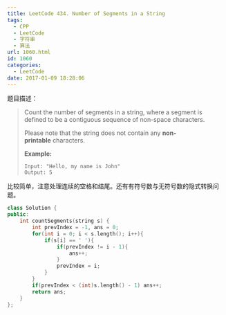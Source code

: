 ```yaml
---
title: LeetCode 434. Number of Segments in a String
tags:
  - CPP
  - LeetCode
  - 字符串
  - 算法
url: 1060.html
id: 1060
categories:
  - LeetCode
date: 2017-01-09 18:28:06
---
```

题目描述：

> Count the number of segments in a string, where a segment is defined to be a contiguous sequence of non-space characters.
>
> Please note that the string does not contain any **non-printable** characters.
>
> **Example:**
>
> ```
> Input: "Hello, my name is John"
> Output: 5
> ```

比较简单，注意处理连续的空格和结尾。还有有符号数与无符号数的隐式转换问题。

```cpp
class Solution {
public:
    int countSegments(string s) {
        int prevIndex = -1, ans = 0;
        for(int i = 0; i < s.length(); i++){
            if(s[i] == ' '){
                if(prevIndex != i - 1){
                    ans++;
                }
                prevIndex = i;
            }
        }
        if(prevIndex < (int)s.length() - 1) ans++;
        return ans;
    }
};
```

